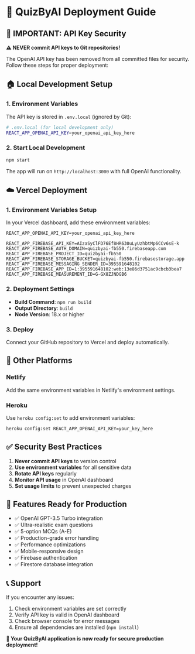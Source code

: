 # 🚀 QuizByAI Deployment Guide

## 🔐 **IMPORTANT: API Key Security**

**⚠️ NEVER commit API keys to Git repositories!**

The OpenAI API key has been removed from all committed files for security. Follow these steps for proper deployment:

## 🏠 **Local Development Setup**

### 1. Environment Variables
The API key is stored in `.env.local` (ignored by Git):

```bash
# .env.local (for local development only)
REACT_APP_OPENAI_API_KEY=your_openai_api_key_here
```

### 2. Start Local Development
```bash
npm start
```
The app will run on `http://localhost:3000` with full OpenAI functionality.

## ☁️ **Vercel Deployment**

### 1. Environment Variables Setup
In your Vercel dashboard, add these environment variables:

```
REACT_APP_OPENAI_API_KEY=your_openai_api_key_here

REACT_APP_FIREBASE_API_KEY=AIzaSyClFD76Ef8HR630uLyUzhbtMp6CCv6sE-k
REACT_APP_FIREBASE_AUTH_DOMAIN=quizbyai-fb550.firebaseapp.com
REACT_APP_FIREBASE_PROJECT_ID=quizbyai-fb550
REACT_APP_FIREBASE_STORAGE_BUCKET=quizbyai-fb550.firebasestorage.app
REACT_APP_FIREBASE_MESSAGING_SENDER_ID=395591648102
REACT_APP_FIREBASE_APP_ID=1:395591648102:web:13e86d3751ac9cbcb3bea7
REACT_APP_FIREBASE_MEASUREMENT_ID=G-GX8ZJNDGB6
```

### 2. Deployment Settings
- **Build Command**: `npm run build`
- **Output Directory**: `build`
- **Node Version**: 18.x or higher

### 3. Deploy
Connect your GitHub repository to Vercel and deploy automatically.

## 🔧 **Other Platforms**

### Netlify
Add the same environment variables in Netlify's environment settings.

### Heroku
Use `heroku config:set` to add environment variables:
```bash
heroku config:set REACT_APP_OPENAI_API_KEY=your_key_here
```

## ✅ **Security Best Practices**

1. **Never commit API keys** to version control
2. **Use environment variables** for all sensitive data
3. **Rotate API keys** regularly
4. **Monitor API usage** in OpenAI dashboard
5. **Set usage limits** to prevent unexpected charges

## 🎯 **Features Ready for Production**

- ✅ OpenAI GPT-3.5 Turbo integration
- ✅ Ultra-realistic exam questions
- ✅ 5-option MCQs (A-E)
- ✅ Production-grade error handling
- ✅ Performance optimizations
- ✅ Mobile-responsive design
- ✅ Firebase authentication
- ✅ Firestore database integration

## 📞 **Support**

If you encounter any issues:
1. Check environment variables are set correctly
2. Verify API key is valid in OpenAI dashboard
3. Check browser console for error messages
4. Ensure all dependencies are installed (`npm install`)

**🚀 Your QuizByAI application is now ready for secure production deployment!**
